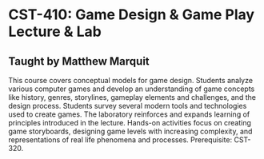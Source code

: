 # CST-410: Game Design & Game Play Lecture & Lab
## Taught by Matthew Marquit

This course covers conceptual models for game design. Students analyze various computer games and develop an understanding of game concepts like history, genres, storylines, gameplay elements and challenges, and the design process. Students survey several modern tools and technologies used to create games. The laboratory reinforces and expands learning of principles introduced in the lecture. Hands-on activities focus on creating game storyboards, designing game levels with increasing complexity, and representations of real life phenomena and processes. Prerequisite: CST-320.
